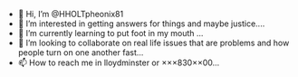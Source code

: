 - 👋 Hi, I’m @HHOLTpheonix81
- 👀 I’m interested in getting answers for things and maybe justice....
- 🌱 I’m currently learning to put foot in my mouth ...
- 💞️ I’m looking to collaborate on real life issues that are problems and how people turn on one another fast...
- 📫 How to reach me in lloydminster or ×××830××00...

<!---
HHOLTpheonix81/HHOLTpheonix81 is a ✨ special ✨ repository because its `README.md` (this file) appears on your GitHub profile.
You can click the Preview link to take a look at your changes.
--->
